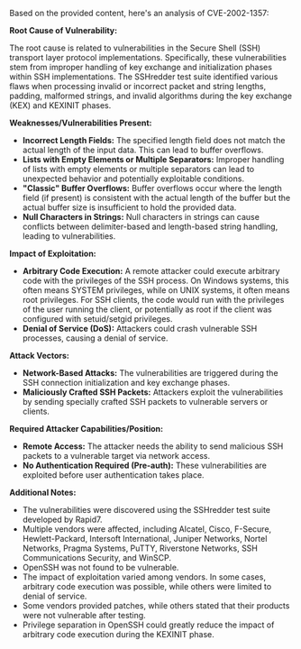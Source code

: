 Based on the provided content, here's an analysis of CVE-2002-1357:

**Root Cause of Vulnerability:**

The root cause is related to vulnerabilities in the Secure Shell (SSH) transport layer protocol implementations. Specifically, these vulnerabilities stem from improper handling of key exchange and initialization phases within SSH implementations. The SSHredder test suite identified various flaws when processing invalid or incorrect packet and string lengths, padding, malformed strings, and invalid algorithms during the key exchange (KEX) and KEXINIT phases.

**Weaknesses/Vulnerabilities Present:**

*   **Incorrect Length Fields:** The specified length field does not match the actual length of the input data. This can lead to buffer overflows.
*   **Lists with Empty Elements or Multiple Separators:** Improper handling of lists with empty elements or multiple separators can lead to unexpected behavior and potentially exploitable conditions.
*   **"Classic" Buffer Overflows:** Buffer overflows occur where the length field (if present) is consistent with the actual length of the buffer but the actual buffer size is insufficient to hold the provided data.
*   **Null Characters in Strings:** Null characters in strings can cause conflicts between delimiter-based and length-based string handling, leading to vulnerabilities.

**Impact of Exploitation:**

*   **Arbitrary Code Execution:** A remote attacker could execute arbitrary code with the privileges of the SSH process. On Windows systems, this often means SYSTEM privileges, while on UNIX systems, it often means root privileges. For SSH clients, the code would run with the privileges of the user running the client, or potentially as root if the client was configured with setuid/setgid privileges.
*   **Denial of Service (DoS):** Attackers could crash vulnerable SSH processes, causing a denial of service.

**Attack Vectors:**

*   **Network-Based Attacks:** The vulnerabilities are triggered during the SSH connection initialization and key exchange phases.
*   **Maliciously Crafted SSH Packets:** Attackers exploit the vulnerabilities by sending specially crafted SSH packets to vulnerable servers or clients.

**Required Attacker Capabilities/Position:**

*   **Remote Access:** The attacker needs the ability to send malicious SSH packets to a vulnerable target via network access.
*   **No Authentication Required (Pre-auth):** These vulnerabilities are exploited before user authentication takes place.

**Additional Notes:**

*   The vulnerabilities were discovered using the SSHredder test suite developed by Rapid7.
*   Multiple vendors were affected, including Alcatel, Cisco, F-Secure, Hewlett-Packard, Intersoft International, Juniper Networks, Nortel Networks, Pragma Systems, PuTTY, Riverstone Networks, SSH Communications Security, and WinSCP.
*   OpenSSH was not found to be vulnerable.
*   The impact of exploitation varied among vendors. In some cases, arbitrary code execution was possible, while others were limited to denial of service.
*   Some vendors provided patches, while others stated that their products were not vulnerable after testing.
*   Privilege separation in OpenSSH could greatly reduce the impact of arbitrary code execution during the KEXINIT phase.